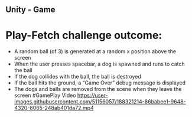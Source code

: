 ## Unity - Game
# Play-Fetch challenge outcome:
+ A random ball (of 3) is generated at a random x position above the screen
+ When the user presses spacebar, a dog is spawned and runs to catch the ball
+ If the dog collides with the ball, the ball is destroyed
+ If the ball hits the ground, a “Game Over” debug message is displayed
+ The dogs and balls are removed from the scene when they leave the screen
#GamePlay Video
https://user-images.githubusercontent.com/51156057/188321214-86babee1-9648-4320-8065-248ab401da72.mp4
